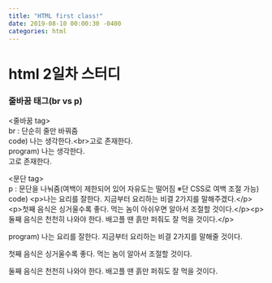 ```yaml
---
title: "HTML first class!"
date: 2019-08-10 00:00:30 -0400
categories: html
---
```

<h1>html 2일차 스터디</h1>
<h3>줄바꿈 태그(br vs p)</h3>
<p><줄바꿈 tag><br>
br : 단순히 줄만 바꿔줌<br>
code) 나는 생각한다.&#60br&#62고로 존재한다.<br>
program) 나는 생각한다.<br>고로 존재한다.</p>
<p><문단 tag><br>
p : 문단을 나눠줌(여백이 제한되어 있어 자유도는 떨어짐 ※단 CSS로 여백 조절 가능)<br>
code) &#60p&#62나는 요리를 잘한다. 지금부터 요리하는 비결 2가지를 말해주겠다.&#60/p&#62&#60p&#62첫째 음식은 싱거울수록 좋다. 먹는 놈이 아쉬우면 알아서 조절할 것이다.&#60/p&#62&#60p&#62둘째 음식은 천천히 나와야 한다. 배고플 땐 흙만 퍼줘도 잘 먹을 것이다.&#60/p&#62<br>
<p>program) 나는 요리를 잘한다. 지금부터 요리하는 비결 2가지를 말해줄 것이다.<p>첫째 음식은 싱거울수록 좋다. 먹는 놈이 알아서 조절할 것이다.</p><p>둘째 음식은 천천히 나와야 한다. 배고플 땐 흙만 퍼줘도 잘 먹을 것이다.</p></p>
